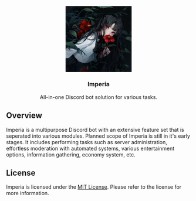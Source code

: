 <h2></h2>

<div align="center">
<img src=".github/assets/Imperia.png" align="center" width="180px" />

<h3>Imperia</h3>
<p>All-in-one Discord bot solution for various tasks.</p>
</div>

## Overview

Imperia is a multipurpose Discord bot with an extensive feature set that is seperated into various modules. Planned scope of Imperia is still in it's early stages. It includes performing tasks such as server administration, effortless moderation with automated systems, various entertainment options, information gathering, economy system, etc.

## License

Imperia is licensed under the [MIT License](LICENSE). Please refer to the license for more information.